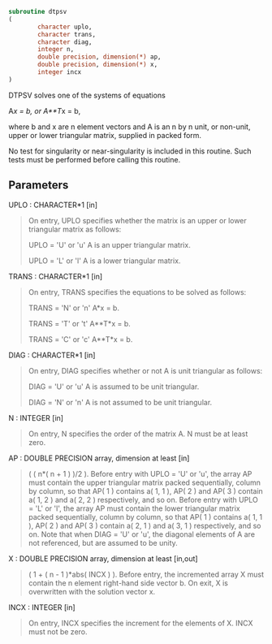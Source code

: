 ```fortran
subroutine dtpsv
(
        character uplo,
        character trans,
        character diag,
        integer n,
        double precision, dimension(*) ap,
        double precision, dimension(*) x,
        integer incx
)
```

DTPSV  solves one of the systems of equations

A*x = b,   or   A**T*x = b,

where b and x are n element vectors and A is an n by n unit, or
non-unit, upper or lower triangular matrix, supplied in packed form.

No test for singularity or near-singularity is included in this
routine. Such tests must be performed before calling this routine.

## Parameters
UPLO : CHARACTER*1 [in]
> On entry, UPLO specifies whether the matrix is an upper or
> lower triangular matrix as follows:
> 
> UPLO = 'U' or 'u'   A is an upper triangular matrix.
> 
> UPLO = 'L' or 'l'   A is a lower triangular matrix.

TRANS : CHARACTER*1 [in]
> On entry, TRANS specifies the equations to be solved as
> follows:
> 
> TRANS = 'N' or 'n'   A*x = b.
> 
> TRANS = 'T' or 't'   A**T*x = b.
> 
> TRANS = 'C' or 'c'   A**T*x = b.

DIAG : CHARACTER*1 [in]
> On entry, DIAG specifies whether or not A is unit
> triangular as follows:
> 
> DIAG = 'U' or 'u'   A is assumed to be unit triangular.
> 
> DIAG = 'N' or 'n'   A is not assumed to be unit
> triangular.

N : INTEGER [in]
> On entry, N specifies the order of the matrix A.
> N must be at least zero.

AP : DOUBLE PRECISION array, dimension at least [in]
> ( ( n*( n + 1 ) )/2 ).
> Before entry with  UPLO = 'U' or 'u', the array AP must
> contain the upper triangular matrix packed sequentially,
> column by column, so that AP( 1 ) contains a( 1, 1 ),
> AP( 2 ) and AP( 3 ) contain a( 1, 2 ) and a( 2, 2 )
> respectively, and so on.
> Before entry with UPLO = 'L' or 'l', the array AP must
> contain the lower triangular matrix packed sequentially,
> column by column, so that AP( 1 ) contains a( 1, 1 ),
> AP( 2 ) and AP( 3 ) contain a( 2, 1 ) and a( 3, 1 )
> respectively, and so on.
> Note that when  DIAG = 'U' or 'u', the diagonal elements of
> A are not referenced, but are assumed to be unity.

X : DOUBLE PRECISION array, dimension at least [in,out]
> ( 1 + ( n - 1 )*abs( INCX ) ).
> Before entry, the incremented array X must contain the n
> element right-hand side vector b. On exit, X is overwritten
> with the solution vector x.

INCX : INTEGER [in]
> On entry, INCX specifies the increment for the elements of
> X. INCX must not be zero.
